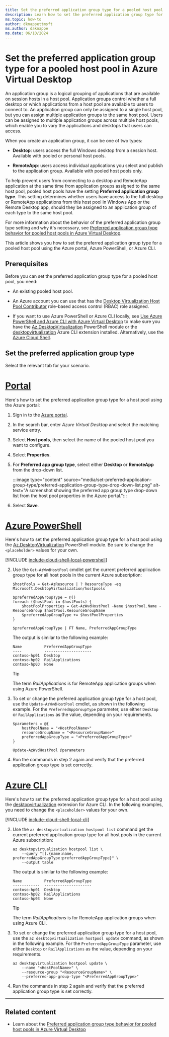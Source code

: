 ```yaml
---
title: Set the preferred application group type for a pooled host pool in Azure Virtual Desktop
description: Learn how to set the preferred application group type for a pooled host pool.
ms.topic: how-to
author: dknappettmsft
ms.author: daknappe
ms.date: 06/10/2024
---
```


# Set the preferred application group type for a pooled host pool in Azure Virtual Desktop

An application group is a logical grouping of applications that are available on session hosts in a host pool. Application groups control whether a full desktop or which applications from a host pool are available to users to connect to. An application group can only be assigned to a single host pool, but you can assign multiple application groups to the same host pool. Users can be assigned to multiple application groups across multiple host pools, which enable you to vary the applications and desktops that users can access.

When you create an application group, it can be one of two types:

- **Desktop**: users access the full Windows desktop from a session host. Available with pooled or personal host pools.

- **RemoteApp**: users access individual applications you select and publish to the application group. Available with pooled host pools only.

To help prevent users from connecting to a desktop and RemoteApp application at the same time from application groups assigned to the same host pool, pooled host pools have the setting **Preferred application group type**. This setting determines whether users have access to the full desktop or RemoteApp applications from this host pool in Windows App or the Remote Desktop app, should they be assigned to an application group of each type to the same host pool.

For more information about the behavior of the preferred application group type setting and why it's necessary, see [Preferred application group type behavior for pooled host pools in Azure Virtual Desktop](preferred-application-group-type.md).

This article shows you how to set the preferred application group type for a pooled host pool using the Azure portal, Azure PowerShell, or Azure CLI.

## Prerequisites

Before you can set the preferred application group type for a pooled host pool, you need:

- An existing pooled host pool.

- An Azure account you can use that has the [Desktop Virtualization Host Pool Contributor](rbac.md#desktop-virtualization-host-pool-contributor) role-based access control (RBAC) role assigned.

- If you want to use Azure PowerShell or Azure CLI locally, see [Use Azure PowerShell and Azure CLI with Azure Virtual Desktop](cli-powershell.md) to make sure you have the [Az.DesktopVirtualization](/powershell/module/az.desktopvirtualization) PowerShell module or the [desktopvirtualization](/cli/azure/desktopvirtualization) Azure CLI extension installed. Alternatively, use the [Azure Cloud Shell](../cloud-shell/overview.md).

## Set the preferred application group type

Select the relevant tab for your scenario.

# [Portal](#tab/portal)

Here's how to set the preferred application group type for a host pool using the Azure portal:

1. Sign in to the [Azure portal](https://portal.azure.com/).

1. In the search bar, enter *Azure Virtual Desktop* and select the matching service entry.

1. Select **Host pools**, then select the name of the pooled host pool you want to configure.

1. Select **Properties**.

1. For **Preferred app group type**, select either **Desktop** or **RemoteApp** from the drop-down list.

   :::image type="content" source="media/set-preferred-application-group-type/preferred-application-group-type-drop-down-list.png" alt-text="A screenshot showing the preferred app group type drop-down list from the host pool properties in the Azure portal.":::

1. Select **Save**.

# [Azure PowerShell](#tab/powershell)

Here's how to set the preferred application group type for a host pool using the [Az.DesktopVirtualization](/powershell/module/az.desktopvirtualization) PowerShell module. Be sure to change the `<placeholder>` values for your own.

[!INCLUDE [include-cloud-shell-local-powershell](includes/include-cloud-shell-local-powershell.md)]

2. Use the `Get-AzWvdHostPool` cmdlet get the current preferred application group type for all host pools in the current Azure subscription:

   ```azurepowershell
   $hostPools = Get-AzResource | ? ResourceType -eq Microsoft.DesktopVirtualization/hostpools

   $preferredAppGroupType = @()
   foreach ($hostPool in $hostPools) {
       $hostPoolProperties = Get-AzWvdHostPool -Name $hostPool.Name -ResourceGroup $hostPool.ResourceGroupName
       $preferredAppGroupType += $hostPoolProperties
   }

   $preferredAppGroupType | FT Name, PreferredAppGroupType
   ```

   The output is similar to the following example:

   ```output
   Name          PreferredAppGroupType
   ----          ---------------------
   contoso-hp01  Desktop
   contoso-hp02  RailApplications
   contoso-hp03  None
   ```

   > [!TIP]
   > The term *RailApplications* is for RemoteApp application groups when using Azure PowerShell.

3. To set or change the preferred application group type for a host pool, use the `Update-AzWvdHostPool` cmdlet, as shown in the following example. For the `PreferredAppGroupType` parameter, use either `Desktop` or `RailApplications` as the value, depending on your requirements.

   ```azurepowershell
   $parameters = @{
       hostPoolName = "<HostPoolName>"
       resourceGroupName = "<ResourceGroupName>"
       preferredAppGroupType = "<PreferredAppGroupType>"
   }

   Update-AzWvdHostPool @parameters
   ```

4. Run the commands in step 2 again and verify that the preferred application group type is set correctly.

# [Azure CLI](#tab/cli)

Here's how to set the preferred application group type for a host pool using the [desktopvirtualization](/cli/azure/desktopvirtualization) extension for Azure CLI. In the following examples, you need to change the `<placeholder>` values for your own.

[!INCLUDE [include-cloud-shell-local-cli](includes/include-cloud-shell-local-cli.md)]

2. Use the `az desktopvirtualization hostpool list` command get the current preferred application group type for all host pools in the current Azure subscription:

   ```azurecli
   az desktopvirtualization hostpool list \
       --query "[].{name:name, preferredAppGroupType:preferredAppGroupType}" \
       --output table
   ```

   The output is similar to the following example:

   ```output
   Name          PreferredAppGroupType
   ------------  ---------------------
   contoso-hp01  Desktop
   contoso-hp02  RailApplications
   contoso-hp03  None
   ```

   > [!TIP]
   > The term *RailApplications* is for RemoteApp application groups when using Azure CLI.

3. To set or change the preferred application group type for a host pool, use the `az desktopvirtualization hostpool update` command, as shown in the following example. For the `PreferredAppGroupType` parameter, use either `Desktop` or `RailApplications` as the value, depending on your requirements.

   ```azurecli
   az desktopvirtualization hostpool update \
       --name "<HostPoolName>" \
       --resource-group "<ResourceGroupName>" \
       --preferred-app-group-type "<PreferredAppGroupType>"
   ```

4. Run the commands in step 2 again and verify that the preferred application group type is set correctly.

---

## Related content

- Learn about the [Preferred application group type behavior for pooled host pools in Azure Virtual Desktop](preferred-application-group-type.md)
